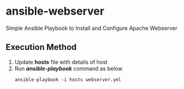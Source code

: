 # ansible-webserver
Simple Ansible Playbook to Install and Configure Apache Webserver

## Execution Method
1. Update **hosts** file with details of host
2. Run ***ansible-playbook*** command as below
    ```
    ansible-playbook -i hosts webserver.yml

    ```

